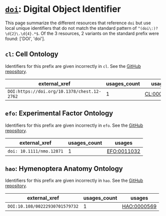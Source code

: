 # [`doi`](https://bioregistry.io/doi): Digital Object Identifier

This page summarize the different resources that reference `doi`
but use local unique identifiers that do not match the standard pattern of
`^(doi\:)?\d{2}\.\d{4}.*$`. Of the 3 resources,
2 variants on the standard prefix were found: ['DOI', 'doi'].

## `cl`: Cell Ontology

Identifiers for this prefix are given incorrectly in `cl`. See the [GitHub repository](https://github.com/obophenotype/cell-ontology).

| external_xref                               |   usages_count | usages                                                  |
|---------------------------------------------|----------------|---------------------------------------------------------|
| `DOI:https://doi.org/10.1378/chest.12-2762` |              1 | [CL:0000158](http://purl.obolibrary.org/obo/CL_0000158) |

## `efo`: Experimental Factor Ontology

Identifiers for this prefix are given incorrectly in `efo`. See the [GitHub repository](https://github.com/EBISPOT/efo/).

| external_xref            |   usages_count | usages                                              |
|--------------------------|----------------|-----------------------------------------------------|
| `doi: 10.1111/nmo.12871` |              1 | [EFO:0011032](http://www.ebi.ac.uk/efo/EFO_0011032) |

## `hao`: Hymenoptera Anatomy Ontology

Identifiers for this prefix are given incorrectly in `hao`. See the [GitHub repository](https://github.com/hymao/hao).

| external_xref                  |   usages_count | usages                                                    |
|--------------------------------|----------------|-----------------------------------------------------------|
| `DOI:10.108/00222930701579732` |              1 | [HAO:0000569](http://purl.obolibrary.org/obo/HAO_0000569) |

